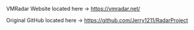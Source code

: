 VMRadar Website located here -> https://vmradar.net/

Original GitHub located here -> https://github.com/Jerry1211/RadarProject